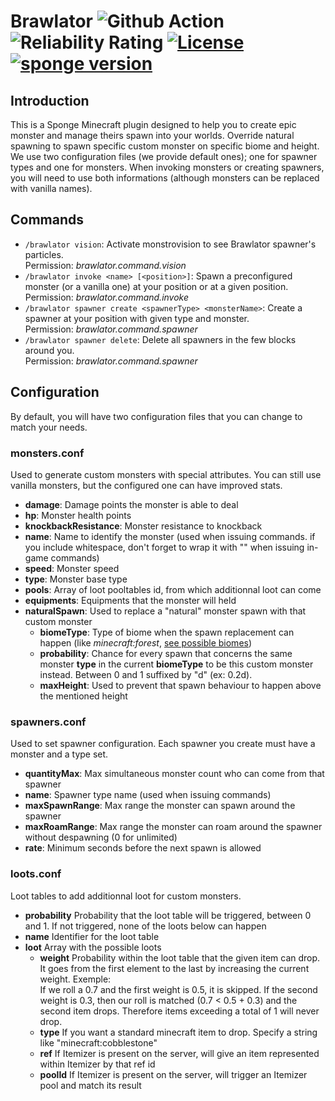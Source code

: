 # Brawlator ![Github Action](https://github.com/OnapleRPG/Brawlator/actions/workflows/gradle.yml/badge.svg) ![Reliability Rating](https://sonarcloud.io/api/project_badges/measure?project=com.onaple%3ABrawlator&metric=reliability_rating) [![License](https://img.shields.io/badge/License-Apache%202.0-blue.svg)](https://opensource.org/licenses/Apache-2.0) [![sponge version](https://img.shields.io/badge/sponge-7.2.0-blue.svg)](https://www.spongepowered.org/) 

## Introduction
This is a Sponge Minecraft plugin designed to help you to create epic monster and manage theirs spawn into your worlds.
Override natural spawning to spawn specific custom monster on specific biome and height.
We use two configuration files (we provide default ones); one for spawner types and one for monsters. 
When invoking monsters or creating spawners, you will need to use both informations (although monsters can be 
replaced with vanilla names).

## Commands
* `/brawlator vision`: Activate monstrovision to see Brawlator spawner's particles.  
Permission: *brawlator.command.vision*  
* `/brawlator invoke <name> [<position>]`: Spawn a preconfigured monster (or a vanilla one) at your position or at a given position.  
Permission: *brawlator.command.invoke*  
* `/brawlator spawner create <spawnerType> <monsterName>`: Create a spawner at your position with given type and monster.  
Permission: *brawlator.command.spawner*  
* `/brawlator spawner delete`: Delete all spawners in the few blocks around you.  
Permission: *brawlator.command.spawner*  

## Configuration
By default, you will have two configuration files that you can change to match your needs.  

### monsters.conf
Used to generate custom monsters with special attributes. You can still use vanilla monsters, but the configured one can have improved stats.  
* **damage**: Damage points the monster is able to deal  
* **hp**: Monster health points  
* **knockbackResistance**: Monster resistance to knockback  
* **name**: Name to identify the monster (used when issuing commands. if you include whitespace, don't forget to wrap it with "" when issuing in-game commands)  
* **speed**: Monster speed  
* **type**: Monster base type  
* **pools**: Array of loot pooltables id, from which additionnal loot can come
* **equipments**: Equipments that the monster will held
* **naturalSpawn**: Used to replace a "natural" monster spawn with that custom monster
   * **biomeType**: Type of biome when the spawn replacement can happen (like *minecraft:forest*, [see possible biomes](https://minecraft.gamepedia.com/Biome/ID))
   * **probability**: Chance for every spawn that concerns the same monster **type** in the current **biomeType** to be this custom monster instead. Between 0 and 1 suffixed by "d" (ex: 0.2d).
   * **maxHeight**: Used to prevent that spawn behaviour to happen above the mentioned height

### spawners.conf
Used to set spawner configuration. Each spawner you create must have a monster and a type set.  
* **quantityMax**: Max simultaneous monster count who can come from that spawner
* **name**: Spawner type name (used when issuing commands)  
* **maxSpawnRange**: Max range the monster can spawn around the spawner  
* **maxRoamRange**: Max range the monster can roam around the spawner without despawning (0 for unlimited) 
* **rate**: Minimum seconds before the next spawn is allowed  

### loots.conf
Loot tables to add additionnal loot for custom monsters.  
* **probability** Probability that the loot table will be triggered, between 0 and 1. If not triggered, none of the loots below can happen
* **name** Identifier for the loot table
* **loot** Array with the possible loots
    * **weight** Probability within the loot table that the given item can drop.  
    It goes from the first element to the last by increasing the current weight. Exemple:  
    If we roll a 0.7 and the first weight is 0.5, it is skipped. If the second weight is 0.3, then our roll is matched (0.7 < 0.5 + 0.3) and the second item drops. Therefore items exceeding a total of 1 will never drop.
    * **type** If you want a standard minecraft item to drop. Specify a string like "minecraft:cobblestone"
    * **ref** If Itemizer is present on the server, will give an item represented within Itemizer by that ref id
    * **poolId** If Itemizer is present on the server, will trigger an Itemizer pool and match its result
